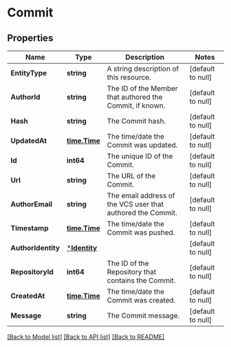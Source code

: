# Commit

## Properties
Name | Type | Description | Notes
------------ | ------------- | ------------- | -------------
**EntityType** | **string** | A string description of this resource. | [default to null]
**AuthorId** | **string** | The ID of the Member that authored the Commit, if known. | [default to null]
**Hash** | **string** | The Commit hash. | [default to null]
**UpdatedAt** | [**time.Time**](time.Time.md) | The time/date the Commit was updated. | [default to null]
**Id** | **int64** | The unique ID of the Commit. | [default to null]
**Url** | **string** | The URL of the Commit. | [default to null]
**AuthorEmail** | **string** | The email address of the VCS user that authored the Commit. | [default to null]
**Timestamp** | [**time.Time**](time.Time.md) | The time/date the Commit was pushed. | [default to null]
**AuthorIdentity** | [***Identity**](Identity.md) |  | [default to null]
**RepositoryId** | **int64** | The ID of the Repository that contains the Commit. | [default to null]
**CreatedAt** | [**time.Time**](time.Time.md) | The time/date the Commit was created. | [default to null]
**Message** | **string** | The Commit message. | [default to null]

[[Back to Model list]](../README.md#documentation-for-models) [[Back to API list]](../README.md#documentation-for-api-endpoints) [[Back to README]](../README.md)


